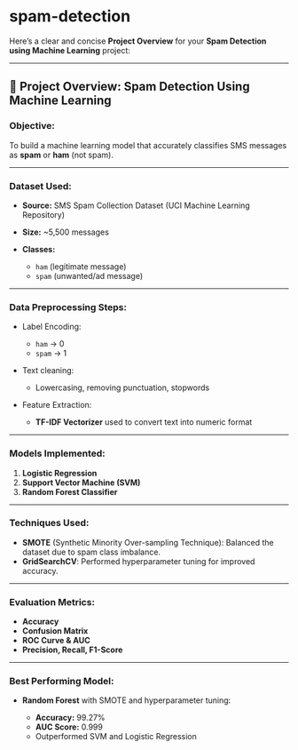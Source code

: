 # spam-detection

Here’s a clear and concise **Project Overview** for your **Spam Detection using Machine Learning** project:

---

## 📌 **Project Overview: Spam Detection Using Machine Learning**

### **Objective:**

To build a machine learning model that accurately classifies SMS messages as **spam** or **ham** (not spam).

---

### **Dataset Used:**

* **Source:** SMS Spam Collection Dataset (UCI Machine Learning Repository)
* **Size:** \~5,500 messages
* **Classes:**

  * `ham` (legitimate message)
  * `spam` (unwanted/ad message)

---

### **Data Preprocessing Steps:**

* Label Encoding:

  * `ham` → 0
  * `spam` → 1
* Text cleaning:

  * Lowercasing, removing punctuation, stopwords
* Feature Extraction:

  * **TF-IDF Vectorizer** used to convert text into numeric format

---

### **Models Implemented:**

1. **Logistic Regression**
2. **Support Vector Machine (SVM)**
3. **Random Forest Classifier**

---

### **Techniques Used:**

* **SMOTE** (Synthetic Minority Over-sampling Technique):
  Balanced the dataset due to spam class imbalance.
* **GridSearchCV**:
  Performed hyperparameter tuning for improved accuracy.

---

### **Evaluation Metrics:**

* **Accuracy**
* **Confusion Matrix**
* **ROC Curve & AUC**
* **Precision, Recall, F1-Score**

---

### **Best Performing Model:**

* **Random Forest** with SMOTE and hyperparameter tuning:

  * **Accuracy:** 99.27%
  * **AUC Score:** 0.999
  * Outperformed SVM and Logistic Regression


